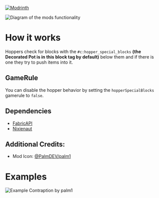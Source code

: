 [![Modrinth](https://raw.githubusercontent.com/Prospector/badges/master/modrinth-badge-72h-padded.png)](https://modrinth.com/mod/hopperpots)

![Diagram of the mods functionality](https://cdn.modrinth.com/data/VC49Z5ik/images/d733e48ff96eb2c174035fff05dd4186e20cd4c2.png)

# How it works
Hoppers check for blocks with the `#c:hopper_special_blocks` **(the Decorated Pot is in this block tag by default)** below them and if there is one they try to push items into it.

## GameRule
You can disable the hopper behavior by setting the `hopperSpecialBlocks` gamerule to `false`.

## Dependencies
- [FabricAPI](https://modrinth.com/mod/fabric-api)
- [Nixienaut](https://modrinth.com/mod/Nixienaut)

## Additional Credits:
- Mod Icon: [@PalmDEV/palm1](https://www.youtube.com/@PalmDEV)

# Examples
![Example Contraption by palm1](https://files.rotgruengelb.net/api/shares/HopperPots-Videos/files/4ce2b214-b9b9-4a04-81f0-35c3ec0172ee?download=false)
